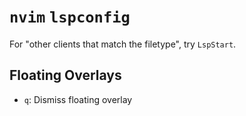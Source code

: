 # `nvim` `lspconfig`

For "other clients that match the filetype", try `LspStart`.

## Floating Overlays

- `q`: Dismiss floating overlay
